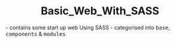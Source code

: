  <h1 align="center">Basic_Web_With_SASS</h1>
- contains some start up web Using SASS 
- categorised into <kbd>base</kbd>, <kbd>components</kbd> & <kbd>modules</kbd>
